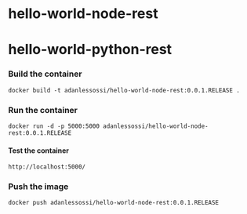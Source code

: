# hello-world-node-rest

# hello-world-python-rest

### Build the container
`docker build -t adanlessossi/hello-world-node-rest:0.0.1.RELEASE .`

### Run the container
`docker run -d -p 5000:5000 adanlessossi/hello-world-node-rest:0.0.1.RELEASE`

#### Test the container
`http://localhost:5000/`

### Push the image
`docker push adanlessossi/hello-world-node-rest:0.0.1.RELEASE`
